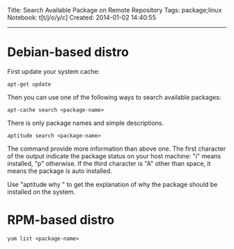Title: Search Available Package on Remote Repository
Tags: package;linux
Notebook: t[t/j/o/y/c]
Created: 2014-01-02 14:40:55

------

# Debian-based distro

First update your system cache:

    apt-get update

Then you can use one of the following ways to search available packages:

    apt-cache search <package-name>

There is only package names and simple descriptions.

    aptitude search <package-name>

The command provide more information than above one. The first character of the output indicate the package status on your host machine: "i" means installed, "p" otherwise. If the third character is "A" other than space, it means the package is auto installed.

Use "aptitude why <package-name>" to get the explanation of why the package should be installed on the system.
 
# RPM-based distro

    yum list <package-name>
